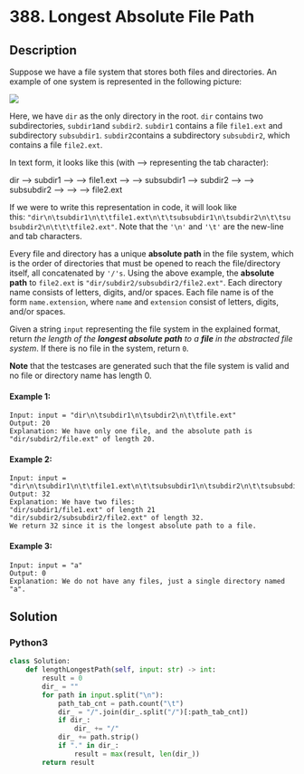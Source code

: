 # 388. Longest Absolute File Path


## Description
Suppose we have a file system that stores both files and directories. An example of one system is represented in the following picture:

![](https://assets.leetcode.com/uploads/2020/08/28/mdir.jpg)

Here, we have `dir` as the only directory in the root. `dir` contains two subdirectories, `subdir1`and `subdir2`. `subdir1` contains a file `file1.ext` and subdirectory `subsubdir1`. `subdir2`contains a subdirectory `subsubdir2`, which contains a file `file2.ext`.

In text form, it looks like this (with ⟶ representing the tab character):

dir
⟶ subdir1
⟶ ⟶ file1.ext
⟶ ⟶ subsubdir1
⟶ subdir2
⟶ ⟶ subsubdir2
⟶ ⟶ ⟶ file2.ext

If we were to write this representation in code, it will look like this: `"dir\n\tsubdir1\n\t\tfile1.ext\n\t\tsubsubdir1\n\tsubdir2\n\t\tsubsubdir2\n\t\t\tfile2.ext"`. Note that the `'\n'` and `'\t'` are the new-line and tab characters.

Every file and directory has a unique **absolute path** in the file system, which is the order of directories that must be opened to reach the file/directory itself, all concatenated by `'/'s`. Using the above example, the **absolute path** to `file2.ext` is `"dir/subdir2/subsubdir2/file2.ext"`. Each directory name consists of letters, digits, and/or spaces. Each file name is of the form `name.extension`, where `name` and `extension` consist of letters, digits, and/or spaces.

Given a string `input` representing the file system in the explained format, return *the length of the **longest absolute path** to a **file** in the abstracted file system*. If there is no file in the system, return `0`.

**Note** that the testcases are generated such that the file system is valid and no file or directory name has length 0.


#### Example 1:
```
Input: input = "dir\n\tsubdir1\n\tsubdir2\n\t\tfile.ext"
Output: 20
Explanation: We have only one file, and the absolute path is "dir/subdir2/file.ext" of length 20.
```

#### Example 2:
```
Input: input = "dir\n\tsubdir1\n\t\tfile1.ext\n\t\tsubsubdir1\n\tsubdir2\n\t\tsubsubdir2\n\t\t\tfile2.ext"
Output: 32
Explanation: We have two files:
"dir/subdir1/file1.ext" of length 21
"dir/subdir2/subsubdir2/file2.ext" of length 32.
We return 32 since it is the longest absolute path to a file.
```

#### Example 3:
```
Input: input = "a"
Output: 0
Explanation: We do not have any files, just a single directory named "a".
```


## Solution

### Python3
```python
class Solution:
    def lengthLongestPath(self, input: str) -> int:
        result = 0
        dir_ = ""
        for path in input.split("\n"):
            path_tab_cnt = path.count("\t") 
            dir_ = "/".join(dir_.split("/")[:path_tab_cnt])
            if dir_:
                dir_ += "/"
            dir_ += path.strip()
            if "." in dir_:
                result = max(result, len(dir_))
        return result
```
